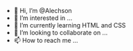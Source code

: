 - 👋 Hi, I’m @Alechson
- 👀 I’m interested in ...
- 🌱 I’m currently learning HTML and CSS
- 💞️ I’m looking to collaborate on ...
- 📫 How to reach me ...

<!---
Alechson/Alechson is a ✨ special ✨ repository because its `README.md` (this file) appears on your GitHub profile.
You can click the Preview link to take a look at your changes.
--->
